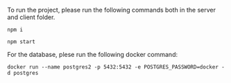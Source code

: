 To run the project, please run the following commands both in the server and client folder.

`npm i`


`npm start`

For the database, plese run the following docker command:

`docker run --name postgres2 -p 5432:5432 -e POSTGRES_PASSWORD=docker -d postgres`

